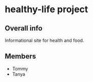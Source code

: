 # healthy-life project

## Overall info
Informational site for health and food.

## Members
* Tommy
* Tanya